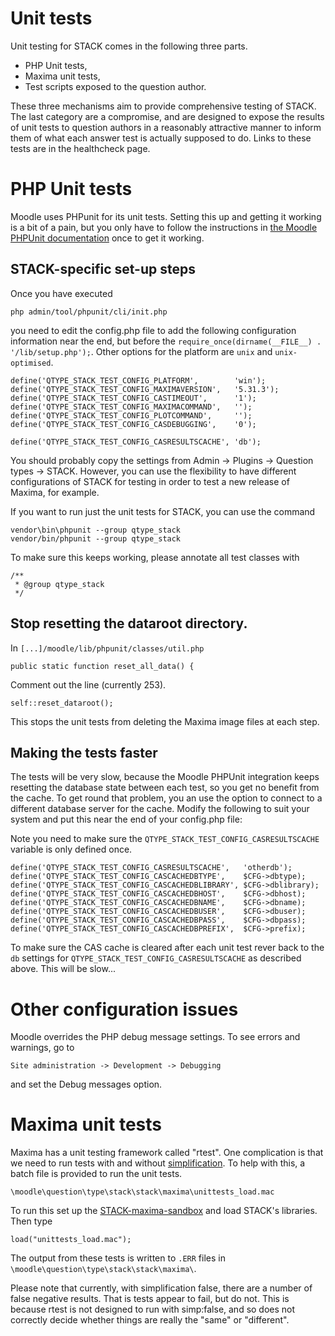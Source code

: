 # Unit tests

Unit testing for STACK comes in the following three parts.

* PHP Unit tests,
* Maxima unit tests,
* Test scripts exposed to the question author.

These three mechanisms aim to provide comprehensive testing of STACK.  The last category are a compromise, and are designed to expose the results of unit tests to question authors in a reasonably attractive manner to inform them of what each answer test is actually supposed to do.  Links to these tests are in the healthcheck page.

# PHP Unit tests

Moodle uses PHPunit for its unit tests. Setting this up and getting it working
is a bit of a pain, but you only have to follow the instructions in
[the Moodle PHPUnit documentation](http://docs.moodle.org/dev/PHPUnit) once to get it working.

## STACK-specific set-up steps ##

Once you have executed

    php admin/tool/phpunit/cli/init.php

you need to edit the config.php file to add the following configuration
information near the end, but before the `require_once(dirname(__FILE__) . '/lib/setup.php');`.
Other options for the platform are `unix` and `unix-optimised`.

    define('QTYPE_STACK_TEST_CONFIG_PLATFORM',        'win');
    define('QTYPE_STACK_TEST_CONFIG_MAXIMAVERSION',   '5.31.3');
    define('QTYPE_STACK_TEST_CONFIG_CASTIMEOUT',      '1');
    define('QTYPE_STACK_TEST_CONFIG_MAXIMACOMMAND',   '');
    define('QTYPE_STACK_TEST_CONFIG_PLOTCOMMAND',     '');
    define('QTYPE_STACK_TEST_CONFIG_CASDEBUGGING',    '0');

    define('QTYPE_STACK_TEST_CONFIG_CASRESULTSCACHE', 'db');

You should probably copy the settings from Admin -> Plugins -> Question types -> STACK.
However, you can use the flexibility to have different configurations of STACK
for testing in order to test a new release of Maxima, for example.

If you want to run just the unit tests for STACK, you can use the command

    vendor\bin\phpunit --group qtype_stack
    vendor/bin/phpunit --group qtype_stack

To make sure this keeps working, please annotate all test classes with

    /**
     * @group qtype_stack
     */

## Stop resetting the dataroot directory.


In `[...]/moodle/lib/phpunit/classes/util.php` 

    public static function reset_all_data() {

Comment out the line (currently 253).

    self::reset_dataroot();

This stops the unit tests from deleting the Maxima image files at each step.

## Making the tests faster ##

The tests will be very slow, because the Moodle PHPUnit integration keeps resetting
the database state between each test, so you get no benefit from the cache. To
get round that problem, you an use the option to connect to a different database
server for the cache. Modify the following to suit your system and put this near the end of your config.php file:

Note you need to make sure the `QTYPE_STACK_TEST_CONFIG_CASRESULTSCACHE` variable is only defined once.

    define('QTYPE_STACK_TEST_CONFIG_CASRESULTSCACHE',   'otherdb');
    define('QTYPE_STACK_TEST_CONFIG_CASCACHEDBTYPE',    $CFG->dbtype);
    define('QTYPE_STACK_TEST_CONFIG_CASCACHEDBLIBRARY', $CFG->dblibrary);
    define('QTYPE_STACK_TEST_CONFIG_CASCACHEDBHOST',    $CFG->dbhost);
    define('QTYPE_STACK_TEST_CONFIG_CASCACHEDBNAME',    $CFG->dbname);
    define('QTYPE_STACK_TEST_CONFIG_CASCACHEDBUSER',    $CFG->dbuser);
    define('QTYPE_STACK_TEST_CONFIG_CASCACHEDBPASS',    $CFG->dbpass);
    define('QTYPE_STACK_TEST_CONFIG_CASCACHEDBPREFIX',  $CFG->prefix);

To make sure the CAS cache is cleared after each unit test rever back to the `db` settings for `QTYPE_STACK_TEST_CONFIG_CASRESULTSCACHE` as described above.  This will be slow...

# Other configuration issues

Moodle overrides the PHP debug message settings.  To see errors and warnings, go to

    Site administration -> Development -> Debugging

and set the Debug messages option.

# Maxima unit tests

Maxima has a unit testing framework called "rtest".  One complication is that we need to run tests with and without [simplification](../CAS/Simplification.md).  To help with this, a batch file is provided to run the unit tests.

    \moodle\question\type\stack\stack\maxima\unittests_load.mac
    
To run this set up the [STACK-maxima-sandbox](../CAS/STACK-Maxima_sandbox.md) and load STACK's libraries.  Then type

    load("unittests_load.mac");

The output from these tests is written to `.ERR` files in `\moodle\question\type\stack\stack\maxima\`.
    
Please note that currently, with simplification false, there are a number of false negative results.  That is tests appear to fail, but do not.  This is because rtest is not designed to run with simp:false, and so does not correctly decide whether things are really the "same" or "different".
